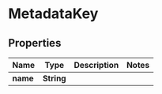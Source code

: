 

# MetadataKey


## Properties

| Name | Type | Description | Notes |
|------------ | ------------- | ------------- | -------------|
|**name** | **String** |  |  |



